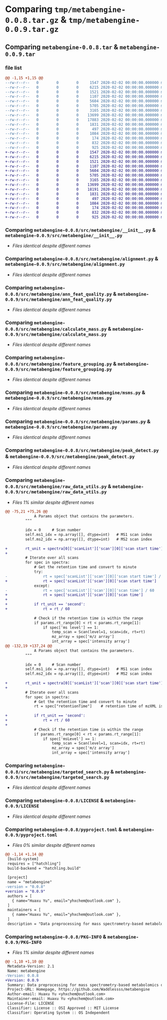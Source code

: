 # Comparing `tmp/metabengine-0.0.8.tar.gz` & `tmp/metabengine-0.0.9.tar.gz`

## Comparing `metabengine-0.0.8.tar` & `metabengine-0.0.9.tar`

### file list

```diff
@@ -1,15 +1,15 @@
--rw-r--r--   0        0        0     1547 2020-02-02 00:00:00.000000 metabengine-0.0.8/src/metabengine/__init__.py
--rw-r--r--   0        0        0     6215 2020-02-02 00:00:00.000000 metabengine-0.0.8/src/metabengine/alignment.py
--rw-r--r--   0        0        0     1521 2020-02-02 00:00:00.000000 metabengine-0.0.8/src/metabengine/ann_feat_quality.py
--rw-r--r--   0        0        0     1107 2020-02-02 00:00:00.000000 metabengine-0.0.8/src/metabengine/calculate_mass.py
--rw-r--r--   0        0        0     5604 2020-02-02 00:00:00.000000 metabengine-0.0.8/src/metabengine/feature_grouping.py
--rw-r--r--   0        0        0     5705 2020-02-02 00:00:00.000000 metabengine-0.0.8/src/metabengine/msms.py
--rw-r--r--   0        0        0     3165 2020-02-02 00:00:00.000000 metabengine-0.0.8/src/metabengine/params.py
--rw-r--r--   0        0        0    13699 2020-02-02 00:00:00.000000 metabengine-0.0.8/src/metabengine/peak_detect.py
--rw-r--r--   0        0        0    17883 2020-02-02 00:00:00.000000 metabengine-0.0.8/src/metabengine/raw_data_utils.py
--rw-r--r--   0        0        0     1831 2020-02-02 00:00:00.000000 metabengine-0.0.8/src/metabengine/targeted_search.py
--rw-r--r--   0        0        0      497 2020-02-02 00:00:00.000000 metabengine-0.0.8/src/metabengine/visual.py
--rw-r--r--   0        0        0     1084 2020-02-02 00:00:00.000000 metabengine-0.0.8/LICENSE
--rw-r--r--   0        0        0      174 2020-02-02 00:00:00.000000 metabengine-0.0.8/README.md
--rw-r--r--   0        0        0      832 2020-02-02 00:00:00.000000 metabengine-0.0.8/pyproject.toml
--rw-r--r--   0        0        0      925 2020-02-02 00:00:00.000000 metabengine-0.0.8/PKG-INFO
+-rw-r--r--   0        0        0     1547 2020-02-02 00:00:00.000000 metabengine-0.0.9/src/metabengine/__init__.py
+-rw-r--r--   0        0        0     6215 2020-02-02 00:00:00.000000 metabengine-0.0.9/src/metabengine/alignment.py
+-rw-r--r--   0        0        0     1521 2020-02-02 00:00:00.000000 metabengine-0.0.9/src/metabengine/ann_feat_quality.py
+-rw-r--r--   0        0        0     1107 2020-02-02 00:00:00.000000 metabengine-0.0.9/src/metabengine/calculate_mass.py
+-rw-r--r--   0        0        0     5604 2020-02-02 00:00:00.000000 metabengine-0.0.9/src/metabengine/feature_grouping.py
+-rw-r--r--   0        0        0     5705 2020-02-02 00:00:00.000000 metabengine-0.0.9/src/metabengine/msms.py
+-rw-r--r--   0        0        0     3165 2020-02-02 00:00:00.000000 metabengine-0.0.9/src/metabengine/params.py
+-rw-r--r--   0        0        0    13699 2020-02-02 00:00:00.000000 metabengine-0.0.9/src/metabengine/peak_detect.py
+-rw-r--r--   0        0        0    18191 2020-02-02 00:00:00.000000 metabengine-0.0.9/src/metabengine/raw_data_utils.py
+-rw-r--r--   0        0        0     1831 2020-02-02 00:00:00.000000 metabengine-0.0.9/src/metabengine/targeted_search.py
+-rw-r--r--   0        0        0      497 2020-02-02 00:00:00.000000 metabengine-0.0.9/src/metabengine/visual.py
+-rw-r--r--   0        0        0     1084 2020-02-02 00:00:00.000000 metabengine-0.0.9/LICENSE
+-rw-r--r--   0        0        0      174 2020-02-02 00:00:00.000000 metabengine-0.0.9/README.md
+-rw-r--r--   0        0        0      832 2020-02-02 00:00:00.000000 metabengine-0.0.9/pyproject.toml
+-rw-r--r--   0        0        0      925 2020-02-02 00:00:00.000000 metabengine-0.0.9/PKG-INFO
```

### Comparing `metabengine-0.0.8/src/metabengine/__init__.py` & `metabengine-0.0.9/src/metabengine/__init__.py`

 * *Files identical despite different names*

### Comparing `metabengine-0.0.8/src/metabengine/alignment.py` & `metabengine-0.0.9/src/metabengine/alignment.py`

 * *Files identical despite different names*

### Comparing `metabengine-0.0.8/src/metabengine/ann_feat_quality.py` & `metabengine-0.0.9/src/metabengine/ann_feat_quality.py`

 * *Files identical despite different names*

### Comparing `metabengine-0.0.8/src/metabengine/calculate_mass.py` & `metabengine-0.0.9/src/metabengine/calculate_mass.py`

 * *Files identical despite different names*

### Comparing `metabengine-0.0.8/src/metabengine/feature_grouping.py` & `metabengine-0.0.9/src/metabengine/feature_grouping.py`

 * *Files identical despite different names*

### Comparing `metabengine-0.0.8/src/metabengine/msms.py` & `metabengine-0.0.9/src/metabengine/msms.py`

 * *Files identical despite different names*

### Comparing `metabengine-0.0.8/src/metabengine/params.py` & `metabengine-0.0.9/src/metabengine/params.py`

 * *Files identical despite different names*

### Comparing `metabengine-0.0.8/src/metabengine/peak_detect.py` & `metabengine-0.0.9/src/metabengine/peak_detect.py`

 * *Files identical despite different names*

### Comparing `metabengine-0.0.8/src/metabengine/raw_data_utils.py` & `metabengine-0.0.9/src/metabengine/raw_data_utils.py`

 * *Files 1% similar despite different names*

```diff
@@ -75,21 +75,26 @@
             A Params object that contains the parameters.
         """
 
         idx = 0     # Scan number
         self.ms1_idx = np.array([], dtype=int)   # MS1 scan index
         self.ms2_idx = np.array([], dtype=int)   # MS2 scan index
 
+        rt_unit = spectra[0]['scanList']['scan'][0]['scan start time'].unit_info
+
         # Iterate over all scans
         for spec in spectra:
             # Get the retention time and convert to minute
             try:
-                rt = spec['scanList']['scan'][0]['scan start time'] / 60
+                rt = spec['scanList']['scan'][0]['scan start time']
             except:
-                rt = spec['scanList']['scan'][0]['scan time'] / 60
+                rt = spec['scanList']['scan'][0]['scan time']
+            
+            if rt_unit == 'second':
+                rt = rt / 60
 
             # Check if the retention time is within the range
             if params.rt_range[0] < rt < params.rt_range[1]:
                 if spec['ms level'] == 1:
                     temp_scan = Scan(level=1, scan=idx, rt=rt)
                     mz_array = spec['m/z array']
                     int_array = spec['intensity array']
@@ -132,19 +137,24 @@
             A Params object that contains the parameters.
         """
 
         idx = 0     # Scan number
         self.ms1_idx = np.array([], dtype=int)   # MS1 scan index
         self.ms2_idx = np.array([], dtype=int)   # MS2 scan index
 
+        rt_unit = spectra[0]['scanList']['scan'][0]['scan start time'].unit_info
+
         # Iterate over all scans
         for spec in spectra:
             # Get the retention time and convert to minute
             rt = spec["retentionTime"]    # retention time of mzXML is in minute
 
+            if rt_unit == 'second':
+                rt = rt / 60
+
             # Check if the retention time is within the range
             if params.rt_range[0] < rt < params.rt_range[1]:
                 if spec['msLevel'] == 1:
                     temp_scan = Scan(level=1, scan=idx, rt=rt)
                     mz_array = spec['m/z array']
                     int_array = spec['intensity array']
```

### Comparing `metabengine-0.0.8/src/metabengine/targeted_search.py` & `metabengine-0.0.9/src/metabengine/targeted_search.py`

 * *Files identical despite different names*

### Comparing `metabengine-0.0.8/LICENSE` & `metabengine-0.0.9/LICENSE`

 * *Files identical despite different names*

### Comparing `metabengine-0.0.8/pyproject.toml` & `metabengine-0.0.9/pyproject.toml`

 * *Files 0% similar despite different names*

```diff
@@ -1,14 +1,14 @@
 [build-system]
 requires = ["hatchling"]
 build-backend = "hatchling.build"
 
 [project]
 name = "metabengine"
-version = "0.0.8"
+version = "0.0.9"
 authors = [
   { name="Huaxu Yu", email="yhxchem@outlook.com" },
 ]
 maintainers = [
   { name="Huaxu Yu", email="yhxchem@outlook.com" },
 ]
 description = "Data preprocessing for mass spectrometry-based metabolomics data"
```

### Comparing `metabengine-0.0.8/PKG-INFO` & `metabengine-0.0.9/PKG-INFO`

 * *Files 1% similar despite different names*

```diff
@@ -1,10 +1,10 @@
 Metadata-Version: 2.1
 Name: metabengine
-Version: 0.0.8
+Version: 0.0.9
 Summary: Data preprocessing for mass spectrometry-based metabolomics data
 Project-URL: Homepage, https://github.com/Waddlessss/metabengine
 Author-email: Huaxu Yu <yhxchem@outlook.com>
 Maintainer-email: Huaxu Yu <yhxchem@outlook.com>
 License-File: LICENSE
 Classifier: License :: OSI Approved :: MIT License
 Classifier: Operating System :: OS Independent
```

